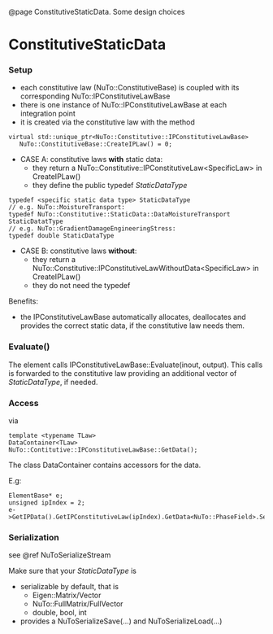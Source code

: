 @page ConstitutiveStaticData. Some design choices

# ConstitutiveStaticData


### Setup
- each constitutive law (NuTo::ConstitutiveBase) is coupled with its corresponding NuTo::IPConstitutiveLawBase
- there is one instance of NuTo::IPConstitutiveLawBase at each integration point
- it is created via the constitutive law with the method
~~~{.cpp}
virtual std::unique_ptr<NuTo::Constitutive::IPConstitutiveLawBase> 
   NuTo::ConstitutiveBase::CreateIPLaw() = 0;
~~~

- CASE A: constitutive laws __with__ static data:
    - they return a NuTo::Constitutive::IPConstitutiveLaw\<SpecificLaw\> in CreateIPLaw() 
    - they define the public typedef _StaticDataType_
~~~{.cpp}
typedef <specific static data type> StaticDataType
// e.g. NuTo::MoistureTransport:
typedef NuTo::Constitutive::StaticData::DataMoistureTransport StaticDatatType
// e.g. NuTo::GradientDamageEngineeringStress:
typedef double StaticDataType
~~~

- CASE B: constitutive laws __without__:
    - they return a NuTo::Constitutive::IPConstitutiveLawWithoutData\<SpecificLaw\> in CreateIPLaw() 
    - they do not need the typedef

Benefits:
- the IPConstitutiveLawBase automatically allocates, deallocates and provides the correct static data, if the constitutive law needs them.
    
### Evaluate()
The element calls IPConstitutiveLawBase::Evaluate(inout, output). This calls is forwarded to the constitutive law providing an additional vector of _StaticDataType_, if needed.
 
 
### Access
via 
~~~{.cpp}
template <typename TLaw>
DataContainer<TLaw> NuTo::Contitutive::IPConstitutiveLawBase::GetData();
~~~
The class DataContainer<TLaw> contains accessors for the data. 

E.g:
~~~{.cpp}
ElementBase* e;
unsigned ipIndex = 2;
e->GetIPData().GetIPConstitutiveLaw(ipIndex).GetData<NuTo::PhaseField>.SetData(42.);
~~~

### Serialization

see @ref NuToSerializeStream

Make sure that your _StaticDataType_ is
 - serializable by default, that is
    - Eigen::Matrix/Vector
    - NuTo::FullMatrix/FullVector
    - double, bool, int
 - provides a NuToSerializeSave(...) and NuToSerializeLoad(...)